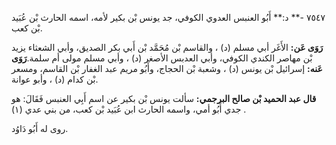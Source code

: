 ٧٥٤٧ -** د:** أَبُو العنبس العدوي الكوفي، جد يونس بْن بكير لأمه، اسمه الحارث بْن عُبَيد بْن كعب.

**رَوَى عَن:** الأَغَر أبي مسلم (د) ، والقاسم بْن مُحَمَّد بْن أَبي بكر الصديق، وأبي الشعثاء يزيد بْن مهاصر الكندي الكوفي، وأبي العدبس الأصغر (د) ، وأبي مسلم مولى أم سلمة.**رَوَى عَنه:** إسرائيل بْن يونس (د) ، وشعبة بْن الحجاج، وأَبُو مريم عبد الغفار بْن القاسم، ومسعر بْن كدام (د) ، وأبو عوانة.

**قال عبد الحميد بْن صالح البرجمي:** سألت يونس بْن بكير عن اسم أَبِي العنبس فَقَالَ: هو جدي أَبُو أمي، واسمه الحارث ابن عُبَيد بْن كعب، من بني عدي (١) .

روى له أَبُو دَاوُد.